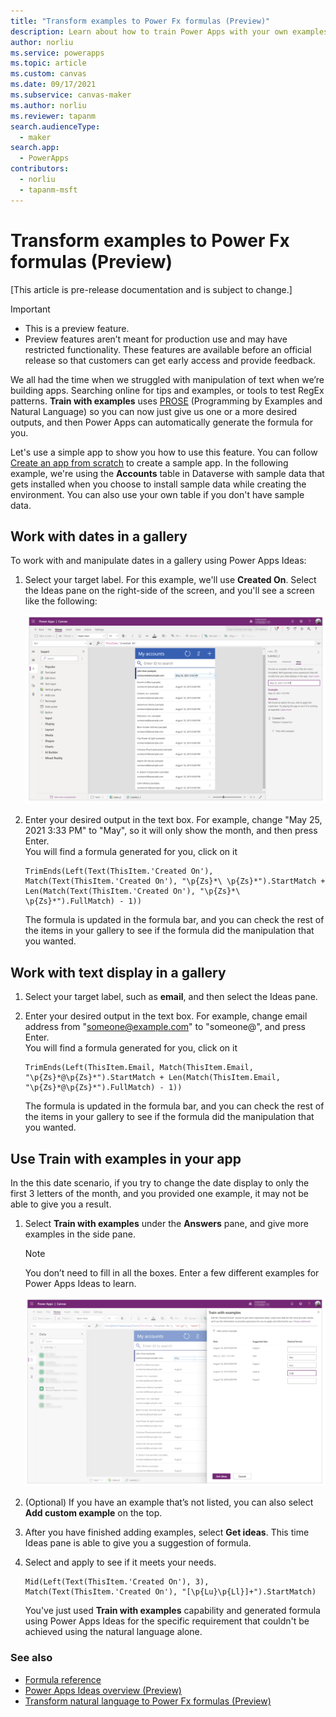 ```yaml
---
title: "Transform examples to Power Fx formulas (Preview)"
description: Learn about how to train Power Apps with your own examples and generate formulas using Power Apps Ideas.
author: norliu
ms.service: powerapps
ms.topic: article
ms.custom: canvas
ms.date: 09/17/2021
ms.subservice: canvas-maker
ms.author: norliu
ms.reviewer: tapanm
search.audienceType: 
  - maker
search.app: 
  - PowerApps
contributors:
  - norliu
  - tapanm-msft
---
```


# Transform examples to Power Fx formulas (Preview)

[This article is pre-release documentation and is subject to change.]

> [!IMPORTANT]
> - This is a preview feature.
> - Preview features aren’t meant for production use and may have restricted functionality. These features are available before an official release so that customers can get early access and provide feedback.

We all had the time when we struggled with manipulation of text when we’re building apps. Searching online for tips and examples, or tools to test RegEx patterns. **Train with examples** uses [PROSE](https://www.microsoft.com/research/group/prose/) (Programming by Examples and Natural Language) so you can now just give us one or a more desired outputs, and then Power Apps can automatically generate the formula for you.

Let's use a simple app to show you how to use this feature. You can follow [Create an app from scratch](data-platform-create-app-scratch.md) to create a sample app. In the following example, we're using the **Accounts** table in Dataverse with sample data that gets installed when you choose to install sample data while creating the environment. You can also use your own table if you don't have sample data.

## Work with dates in a gallery

To work with and manipulate dates in a gallery using Power Apps Ideas:

1. Select your target label. For this example, we'll use **Created On**. Select the Ideas pane on the right-side of the screen, and you'll see a screen like the following:

    ![Power Apps Ideas demo.](media/power-apps-ideas/PROSE-entrypoint.png "Find example to formula in Ideas pane")

1. Enter your desired output in the text box. For example, change "May 25, 2021 3:33 PM" to "May", so it will only show the month, and then press Enter. <br> You will find a formula generated for you, click on it  

    ```powerapps-dot
    TrimEnds(Left(Text(ThisItem.'Created On'), Match(Text(ThisItem.'Created On'), "\p{Zs}*\ \p{Zs}*").StartMatch + Len(Match(Text(ThisItem.'Created On'), "\p{Zs}*\ \p{Zs}*").FullMatch) - 1)) 
    ```

    The formula is updated in the formula bar, and you can check the rest of the items in your gallery to see if the formula did the manipulation that you wanted.

## Work with text display in a gallery

1. Select your target label, such as **email**, and then select the Ideas pane.

1. Enter your desired output in the text box. For example, change email address from "someone@example.com" to "someone@", and press Enter. <br> You will find a formula generated for you, click on it 

    ```powerapps-dot
    TrimEnds(Left(ThisItem.Email, Match(ThisItem.Email, "\p{Zs}*@\p{Zs}*").StartMatch + Len(Match(ThisItem.Email, "\p{Zs}*@\p{Zs}*").FullMatch) - 1)) 
    ```

    The formula is updated in the formula bar, and you can check the rest of the items in your gallery to see if the formula did the manipulation that you wanted.

## Use Train with examples in your app

In the this date scenario, if you try to change the date display to only the first 3 letters of the month, and you provided one example, it may not be able to give you a result.

1. Select **Train with examples** under the **Answers** pane, and give more examples in the side pane.

    > [!NOTE]
    > You don’t need to fill in all the boxes. Enter a few different examples for Power Apps Ideas to learn. 

    ![Train with examples](media/power-apps-ideas/Train-with-examples.png "Provide more examples for Ideas to learn")

1. (Optional) If you have an example that’s not listed, you can also select **Add custom example** on the top.

1. After you have finished adding examples, select **Get ideas**. This time Ideas pane is able to give you a suggestion of formula.

1. Select and apply to see if it meets your needs.

    ```powerapps-dot
    Mid(Left(Text(ThisItem.'Created On'), 3), Match(Text(ThisItem.'Created On'), "[\p{Lu}\p{Ll}]+").StartMatch) 
    ```

    You've just used **Train with examples** capability and generated formula using Power Apps Ideas for the specific requirement that couldn't be achieved using the natural language alone.

### See also

- [Formula reference](formula-reference.md)
- [Power Apps Ideas overview (Preview)](power-apps-ideas.md)
- [Transform natural language to Power Fx formulas (Preview)](power-apps-ideas-transform.md)
